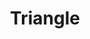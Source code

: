 ---
title: Triangle
tags: ["triangle", "shape", "geometry", "three", "sides", "polygon", "trigon"]
icon: triangle
svg: '<svg xmlns="http://www.w3.org/2000/svg" width="24" height="24" fill="none" viewBox="0 0 24 24" stroke-width="1.5" stroke-linecap="round" stroke-linejoin="round" stroke="currentColor"><path d="M5.98 10.761C8.608 5.587 9.92 3 12 3c2.08 0 3.393 2.587 6.02 7.761l.327.645c2.182 4.3 3.274 6.45 2.287 8.022C19.648 21 17.208 21 12.327 21h-.654c-4.88 0-7.321 0-8.307-1.572-.987-1.572.105-3.722 2.287-8.022l.328-.645Z"/></svg>'
---